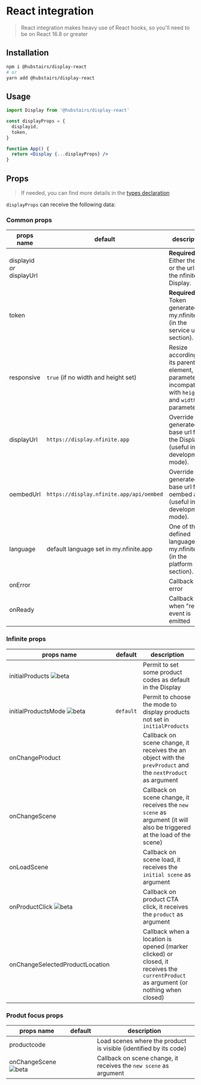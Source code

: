 # React integration

> React integration makes heavy use of React hooks, so you'll need to be on React 16.8 or greater

## Installation

```bash
npm i @hubstairs/display-react
# or
yarn add @hubstairs/display-react
```

## Usage

```jsx
import Display from '@hubstairs/display-react'

const displayProps = {
  displayid,
  token,
}

function App() {
  return <Display {...displayProps} />
}
```

## Props

> If needed, you can find more details in the [types declaration](../packages/display-react/types/index.d.ts)

`displayProps` can receive the following data:

### Common props

| props name                | default                                  | description                                                                                                 |
| ------------------------- | ---------------------------------------- | ----------------------------------------------------------------------------------------------------------- |
| displayid _or_ displayUrl |                                          | **Required.** Either the id or the url of the nfinite Display.                                              |
| token                     |                                          | **Required.** Token generated in my.nfinite.app (in the service user section).                              |
| responsive                | `true` (if no width and height set)      | Resize according to its parent element, this parameter is incompatible with `height` and `width` parameters |
| displayUrl                | `https://display.nfinite.app`            | Override the generated base url for the Display (useful in development mode).                               |
| oembedUrl                 | `https://display.nfinite.app/api/oembed` | Override the generated base url for oembed api (useful in development mode).                                |
| language                  | default language set in my.nfinite.app   | One of the defined language in my.nfinite.app (in the platform section).                                    |
| onError                   |                                          | Callback on error                                                                                           |
| onReady                   |                                          | Callback when "ready" event is emitted                                                                      |

### Infinite props

| props name                      | default   | description                                                                                                                          |
| ------------------------------- | --------- | ------------------------------------------------------------------------------------------------------------------------------------ |
| initialProducts ![beta]         |           | Permit to set some product codes as default in the Display                                                                           |
| initialProductsMode ![beta]     | `default` | Permit to choose the mode to display products not set in `initialProducts`                                                           |
| onChangeProduct                 |           | Callback on scene change, it receives the an object with the `prevProduct` and the `nextProduct` as argument                         |
| onChangeScene                   |           | Callback on scene change, it receives the `new scene` as argument (it will also be triggered at the load of the scene)               |
| onLoadScene                     |           | Callback on scene load, it receives the `initial scene` as argument                                                                  |
| onProductClick ![beta]          |           | Callback on product CTA click, it receives the `product` as argument                                                                 |
| onChangeSelectedProductLocation |           | Callback when a location is opened (marker clicked) or closed, it receives the `currentProduct` as argument (or nothing when closed) |

### Produt focus props

| props name            | default | description                                                       |
| --------------------- | ------- | ----------------------------------------------------------------- |
| productcode           |         | Load scenes where the product is visible (identified by its code) |
| onChangeScene ![beta] |         | Callback on scene change, it receives the `new scene` as argument |

[beta]: https://img.shields.io/badge/beta-blue
